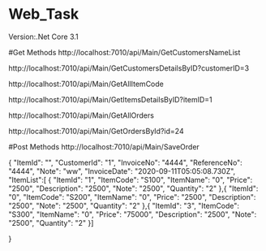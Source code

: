 # Web_Task

Version:.Net Core 3.1

#Get Methods
http://localhost:7010/api/Main/GetCustomersNameList

http://localhost:7010/api/Main/GetCustomersDetailsByID?customerID=3

http://localhost:7010/api/Main/GetAllItemCode

http://localhost:7010/api/Main/GetItemsDetailsByID?itemID=1

http://localhost:7010/api/Main/GetAllOrders

http://localhost:7010/api/Main/GetOrdersById?id=24

#Post Methods
http://localhost:7010/api/Main/SaveOrder

{
  "ItemId": "",
  "CustomerId": "1",
  "InvoiceNo": "4444",
  "ReferenceNo": "4444",
  "Note": "ww",
  "InvoiceDate": "2020-09-11T05:05:08.730Z",
  "ItemList":[
  			  {
			  "ItemId": "1",
			  "ItemCode": "S100",
			  "ItemName": "0",
			  "Price": "2500",
			  "Description": "2500",
			  "Note": "2500",
			  "Quantity": "2"
			  },{
			  "ItemId": "0",
			  "ItemCode": "S200",
			  "ItemName": "0",
			  "Price": "2500",
			  "Description": "2500",
			  "Note": "2500",
			  "Quantity": "2"
			  },{
			  "ItemId": "3",
			  "ItemCode": "S300",
			  "ItemName": "0",
			  "Price": "75000",
			  "Description": "2500",
			  "Note": "2500",
			  "Quantity": "2"
			  }]
  
}
